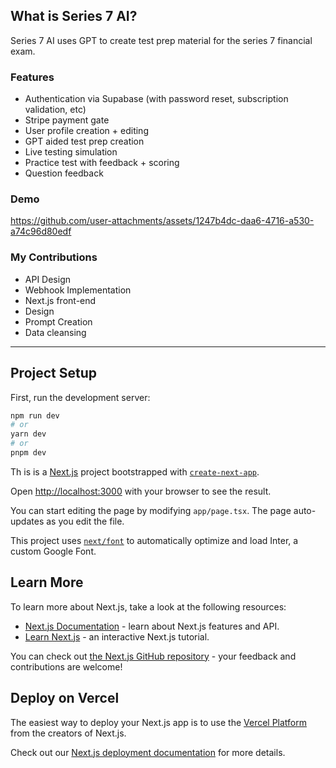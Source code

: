 ## What is Series 7 AI? 
Series 7 AI uses GPT to create test prep material for the series 7 financial exam. 

### Features
- Authentication via Supabase (with password reset, subscription validation, etc)
- Stripe payment gate
- User profile creation + editing 
- GPT aided test prep creation
- Live testing simulation
- Practice test with feedback + scoring
- Question feedback

### Demo
https://github.com/user-attachments/assets/1247b4dc-daa6-4716-a530-a74c96d80edf

### My Contributions
- API Design
- Webhook Implementation
- Next.js front-end
- Design
- Prompt Creation
- Data cleansing


-----------------------------------------------------
## Project Setup
First, run the development server:

```bash
npm run dev
# or
yarn dev
# or
pnpm dev
```
Th
is is a [Next.js](https://nextjs.org/) project bootstrapped with [`create-next-app`](https://github.com/vercel/next.js/tree/canary/packages/create-next-app).

Open [http://localhost:3000](http://localhost:3000) with your browser to see the result.

You can start editing the page by modifying `app/page.tsx`. The page auto-updates as you edit the file.

This project uses [`next/font`](https://nextjs.org/docs/basic-features/font-optimization) to automatically optimize and load Inter, a custom Google Font.

## Learn More

To learn more about Next.js, take a look at the following resources:

- [Next.js Documentation](https://nextjs.org/docs) - learn about Next.js features and API.
- [Learn Next.js](https://nextjs.org/learn) - an interactive Next.js tutorial.

You can check out [the Next.js GitHub repository](https://github.com/vercel/next.js/) - your feedback and contributions are welcome!

## Deploy on Vercel

The easiest way to deploy your Next.js app is to use the [Vercel Platform](https://vercel.com/new?utm_medium=default-template&filter=next.js&utm_source=create-next-app&utm_campaign=create-next-app-readme) from the creators of Next.js.

Check out our [Next.js deployment documentation](https://nextjs.org/docs/deployment) for more details.
